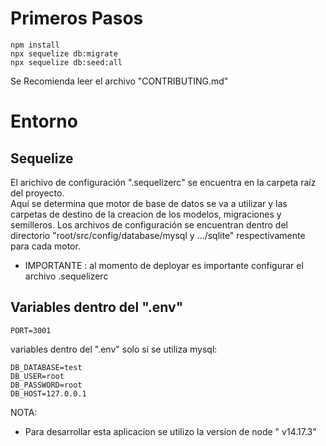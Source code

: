 # Primeros Pasos
```
npm install
npx sequelize db:migrate
npx sequelize db:seed:all 
```

Se Recomienda leer el archivo "CONTRIBUTING.md"

# Entorno
## Sequelize
El arichivo de configuración ".sequelizerc" se encuentra en la carpeta raíz del proyecto.  
Aquí se determina que motor de base de datos se va a utilizar y las carpetas de destino de la creacion de los modelos, migraciones y semilleros.
Los archivos de configuración se encuentran dentro del directorio "root/src/config/database/mysql y  .../sqlite" respectivamente para cada motor.
* IMPORTANTE : al momento de deployar es importante configurar el archivo .sequelizerc 



## Variables dentro del ".env"

```
PORT=3001
```

variables dentro del ".env" solo si se utiliza mysql: 
```
DB_DATABASE=test
DB_USER=root
DB_PASSWORD=root
DB_HOST=127.0.0.1
```


NOTA: 
* Para desarrollar esta aplicacion se utilizo la version de node  " v14.17.3"
